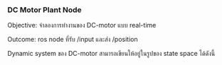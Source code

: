 

### DC Motor Plant Node

Objective: จำลองการทำงานของ DC-motor แบบ real-time

Outcome: ros node ที่รับ /input และส่ง /position

Dynamic system ของ DC-motor สามารถเขียนให้อยู่ในรูปของ state space ได้ดังนี้





